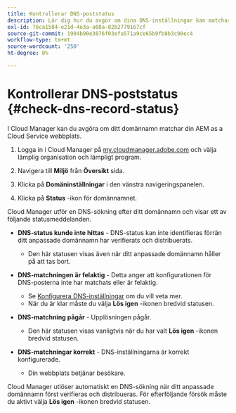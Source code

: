 ```yaml
---
title: Kontrollerar DNS-poststatus
description: Lär dig hur du avgör om dina DNS-inställningar kan matchas korrekt med hjälp av Cloud Manager.
exl-id: 76ca1584-e21d-4e3a-a08a-82b2779167cf
source-git-commit: 1994b90e3876f03efa571a9ce65b9fb8b3c90ec4
workflow-type: tm+mt
source-wordcount: '250'
ht-degree: 0%

---
```


# Kontrollerar DNS-poststatus {#check-dns-record-status}

I Cloud Manager kan du avgöra om ditt domännamn matchar din AEM as a Cloud Service webbplats.

1. Logga in i Cloud Manager på [my.cloudmanager.adobe.com](https://my.cloudmanager.adobe.com/) och välja lämplig organisation och lämpligt program.

1. Navigera till **Miljö** från **Översikt** sida.

1. Klicka på **Domäninställningar** i den vänstra navigeringspanelen.

1. Klicka på **Status** -ikon för domännamnet.

Cloud Manager utför en DNS-sökning efter ditt domännamn och visar ett av följande statusmeddelanden.

* **DNS-status kunde inte hittas** - DNS-status kan inte identifieras förrän ditt anpassade domännamn har verifierats och distribuerats.

   * Den här statusen visas även när ditt anpassade domännamn håller på att tas bort.

* **DNS-matchningen är felaktig** - Detta anger att konfigurationen för DNS-posterna inte har matchats eller är felaktig.

   * Se [Konfigurera DNS-inställningar](/help/implementing/cloud-manager/custom-domain-names/configure-dns-settings.md) om du vill veta mer.
   * När du är klar måste du välja **Lös igen** -ikonen bredvid statusen.

* **DNS-matchning pågår** - Upplösningen pågår.

   * Den här statusen visas vanligtvis när du har valt **Lös igen** -ikonen bredvid statusen.

* **DNS-matchningar korrekt** - DNS-inställningarna är korrekt konfigurerade.

   * Din webbplats betjänar besökare.

Cloud Manager utlöser automatiskt en DNS-sökning när ditt anpassade domännamn först verifieras och distribueras. För efterföljande försök måste du aktivt välja **Lös igen** -ikonen bredvid statusen.
